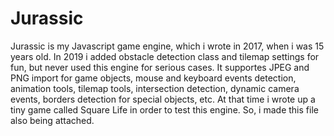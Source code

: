 # Jurassic
Jurassic is my Javascript game engine, which i wrote in 2017, when i was 15 years old. 
In 2019 i added obstacle detection class and tilemap settings for fun, but never used this engine for serious cases. 
It supportes JPEG and PNG import for game objects, mouse and keyboard events detection, 
animation tools, tilemap tools, intersection detection, dynamic camera events, borders detection for special objects, etc.
At that time i wrote up a tiny game called Square Life in order to test this engine. So, i made this file also being attached.
